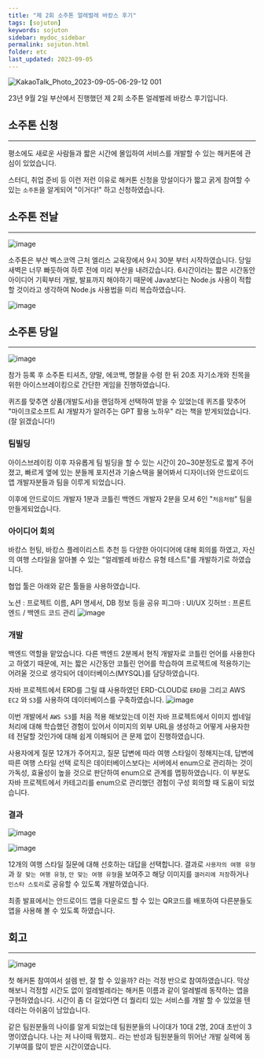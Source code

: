 ```yaml
---
title: "제 2회 소주톤 얼레벌레 바캉스 후기"
tags: [sojuton]
keywords: sojuton
sidebar: mydoc_sidebar
permalink: sojuton.html
folder: etc
last_updated: 2023-09-05
---
```


![KakaoTalk_Photo_2023-09-05-06-29-12 001](https://github.com/JeonJe/Multi_Board/assets/43032391/253d7530-300f-4620-a464-f7762a89fc6c)

23년 9월 2일 부산에서 진행했던 제 2회 소주톤 얼레벌레 바캉스 후기입니다.

## 소주톤 신청
---
평소에도 새로운 사람들과 짧은 시간에 몰입하여 서비스를 개발할 수 있는 해커톤에 관심이 있었습니다.

스터디, 취업 준비 등 이런 저런 이유로 해커톤 신청을 망설이다가 짧고 굵게 참여할 수 있는 `소주톤`을 알게되어 "이거다!" 하고 신청하였습니다.



## 소주톤 전날 
---
![image](https://github.com/JeonJe/Multi_Board/assets/43032391/ea443863-c42f-4c11-9d88-b584682d8405)

소주톤은 부산 벡스코역 근처 엘리스 교육장에서 9시 30분 부터 시작하였습니다. 당일 새벽은 너무 빠듯하여 하루 전에 미리 부산을 내려갔습니다.
6시간이라는 짧은 시간동안 아이디어 기획부터 개발, 발표까지 해야하기 때문에 Java보다는 Node.js 사용이 적합할 것이라고 생각하여 Node.js 사용법을 미리 복습하였습니다.

![image](https://github.com/JeonJe/Multi_Board/assets/43032391/101ec665-4a89-4675-9b6d-6a34de95aede)

## 소주톤 당일
---
![image](https://github.com/JeonJe/Multi_Board/assets/43032391/552a2a07-c4af-4941-82e6-8e5986d2ec2e)

참가 등록 후 소주톤 티셔츠, 양말, 에코백, 명찰을 수령 한 뒤 20초 자기소개와 친목을 위한 아이스브레이킹으로 간단한 게임을 진행하였습니다.

퀴즈를 맞추면 상품(개발도서)을 랜덤하게 선택하여 받을 수 있었는데 퀴즈를 맞추어 "마이크로소프트 AI 개발자가 알려주는 GPT 활용 노하우" 라는 책을 받게되었습니다. (잘 읽겠습니다!)

### 팀빌딩

아이스브레이킹 이후 자유롭게 팀 빌딩을 할 수 있는 시간이 20~30분정도로 짧게 주어졌고, 빠르게 옆에 있는 분들께 포지션과 기술스택을 물어봐서 디자이너와 안드로이드 앱 개발자분들과 팀을 이루게 되었습니다. 

이후에 안드로이드 개발자 1분과 코틀린 백엔드 개발자 2분을 모셔 6인 "`처음처럼`" 팀을 만들게되었습니다.

### 아이디어 회의
바캉스 헌팅, 바캉스 플레이리스트 추천 등 다양한 아이디어에 대해 회의를 하였고, 자신의 여행 스타일을 알아볼 수 있는 "얼레벌레 바캉스 유형 테스트"를 개발하기로 하였습니다.

협업 툴은 아래와 같은 툴들을 사용하였습니다.

노션 : 프로젝트 이름, API 명세서, DB 정보 등을 공유 
피그마 : UI/UX
깃허브 : 프론트엔드 / 백엔드 코드 관리 
![image](https://github.com/JeonJe/Multi_Board/assets/43032391/e38b2bc2-fdd9-472b-842e-ce0f8f6a06f6)

### 개발 

백엔드 역할을 맡았습니다.
다른 백엔드 2분께서 현직 개발자로 코틀린 언어를 사용한다고 하였기 때문에, 저는 짧은 시간동안 코틀린 언어를 학습하여 프로젝트에 적용하기는 어려울 것으로 생각되어 데이터베이스(MYSQL)를 담당하였습니다.

자바 프로젝트에서 ERD를 그릴 떄 사용하였던 ERD-CLOUD로 `ERD`을 그리고 AWS `EC2` 와 `S3`를 사용하여 데이터베이스를 구축하였습니다.
![image](https://github.com/JeonJe/Multi_Board/assets/43032391/11957fc6-6f04-4a30-a32b-267ea9ae71a1)

이번 개발에서 `AWS S3`를 처음 적용 해보았는데 이전 자바 프로젝트에서 이미지 썸네일 처리에 대해 학습했던 경험이 있어서 이미지의 외부 URL을 생성하고 어떻게 사용자한테 전달할 것인가에 대해 쉽게 이해되어 큰 문제 없이 진행하였습니다.

사용자에게 질문 12개가 주어지고, 질문 답변에 따라 여행 스타일이 정해지는데, 답변에 따른 여행 스타일 선택 로직은 데이터베이스보다는 서버에서 enum으로 관리하는 것이 가독성, 효율성이 높을 것으로 판단하여 enum으로 관계를 맵핑하였습니다. 이 부분도 자바 프로젝트에서 카테고리를 enum으로 관리했던 경험이 구성 회의할 때 도움이 되었습니다.


### 결과
![image](https://github.com/JeonJe/Multi_Board/assets/43032391/98360a7a-e13f-448f-9150-2ab908151578)

![image](https://github.com/JeonJe/Multi_Board/assets/43032391/6b1d57cf-7f18-4df0-9b8b-ec827f64aedc)

12개의 여행 스타일 질문에 대해 선호하는 대답을 선택합니다. 결과로 `사용자의 여행 유형`과 `잘 맞는 여행 유형`, `안 맞는 여행 유형`을 보여주고 해당 이미지를 `갤러리에 저장`하거나 `인스타 스토리`로 공유할 수 있도록 개발하였습니다.

최종 발표에서는 안드로이드 앱을 다운로드 할 수 있는 QR코드를 배포하여 다른분들도 앱을 사용해 볼 수 있도록 하였습니다.

## 회고 
---

![image](https://github.com/JeonJe/Multi_Board/assets/43032391/b862d949-059f-42bf-91ae-e7e0fe3b20bd)

첫 해커톤 참여여서 설렘 반, 잘 할 수 있을까? 라는 걱정 반으로 참여하였습니다. 
막상 해보니 걱정할 시간도 없이 얼레벌레라는 해커톤 이름과 같이 얼레벌레 동작하는 앱을 구현하였습니다. 시간이 좀 더 길었다면 더 퀄리티 있는 서비스를 개발 할 수 있었을 텐데라는 아쉬움이 남았습니다.

같은 팀원분들의 나이를 알게 되었는데 팀원분들의 나이대가 10대 2명, 20대 초반이 3명이였습니다.
나는 저 나이때 뭐했지.. 라는 반성과 팀원분들의 뛰어난 개발 실력에 동기부여를 많이 받은 시간이였습니다.

